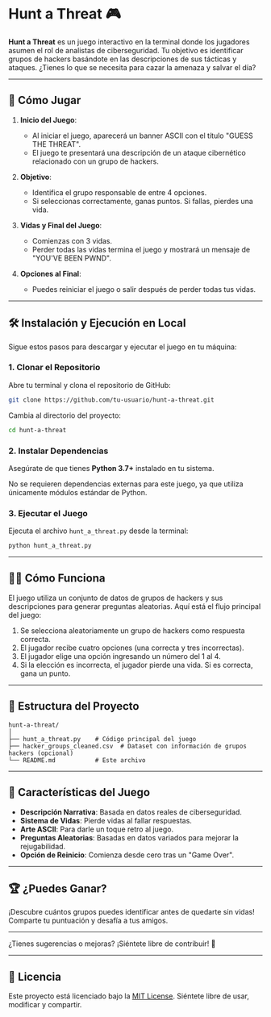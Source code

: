 
# Hunt a Threat 🎮

**Hunt a Threat** es un juego interactivo en la terminal donde los jugadores asumen el rol de analistas de ciberseguridad. Tu objetivo es identificar grupos de hackers basándote en las descripciones de sus tácticas y ataques. ¿Tienes lo que se necesita para cazar la amenaza y salvar el día?

---

## 📖 Cómo Jugar

1. **Inicio del Juego**:
   - Al iniciar el juego, aparecerá un banner ASCII con el título "GUESS THE THREAT".
   - El juego te presentará una descripción de un ataque cibernético relacionado con un grupo de hackers.

2. **Objetivo**:
   - Identifica el grupo responsable de entre 4 opciones.
   - Si seleccionas correctamente, ganas puntos. Si fallas, pierdes una vida.

3. **Vidas y Final del Juego**:
   - Comienzas con 3 vidas.
   - Perder todas las vidas termina el juego y mostrará un mensaje de "YOU'VE BEEN PWND".

4. **Opciones al Final**:
   - Puedes reiniciar el juego o salir después de perder todas tus vidas.

---

## 🛠️ Instalación y Ejecución en Local

Sigue estos pasos para descargar y ejecutar el juego en tu máquina:

### 1. Clonar el Repositorio
Abre tu terminal y clona el repositorio de GitHub:
```bash
git clone https://github.com/tu-usuario/hunt-a-threat.git
```
Cambia al directorio del proyecto:
```bash
cd hunt-a-threat
```

### 2. Instalar Dependencias
Asegúrate de que tienes **Python 3.7+** instalado en tu sistema.

No se requieren dependencias externas para este juego, ya que utiliza únicamente módulos estándar de Python.

### 3. Ejecutar el Juego
Ejecuta el archivo `hunt_a_threat.py` desde la terminal:
```bash
python hunt_a_threat.py
```

---

## 🧑‍💻 Cómo Funciona

El juego utiliza un conjunto de datos de grupos de hackers y sus descripciones para generar preguntas aleatorias. Aquí está el flujo principal del juego:

1. Se selecciona aleatoriamente un grupo de hackers como respuesta correcta.
2. El jugador recibe cuatro opciones (una correcta y tres incorrectas).
3. El jugador elige una opción ingresando un número del 1 al 4.
4. Si la elección es incorrecta, el jugador pierde una vida. Si es correcta, gana un punto.

---

## 📂 Estructura del Proyecto

```
hunt-a-threat/
│
├── hunt_a_threat.py    # Código principal del juego
├── hacker_groups_cleaned.csv  # Dataset con información de grupos hackers (opcional)
└── README.md           # Este archivo
```

---

## 🚀 Características del Juego

- **Descripción Narrativa**: Basada en datos reales de ciberseguridad.
- **Sistema de Vidas**: Pierde vidas al fallar respuestas.
- **Arte ASCII**: Para darle un toque retro al juego.
- **Preguntas Aleatorias**: Basadas en datos variados para mejorar la rejugabilidad.
- **Opción de Reinicio**: Comienza desde cero tras un "Game Over".

---

## 🏆 ¿Puedes Ganar?
¡Descubre cuántos grupos puedes identificar antes de quedarte sin vidas! Comparte tu puntuación y desafía a tus amigos.

---

¿Tienes sugerencias o mejoras? ¡Siéntete libre de contribuir! 🎉

---

## 📜 Licencia

Este proyecto está licenciado bajo la [MIT License](LICENSE). Siéntete libre de usar, modificar y compartir.

